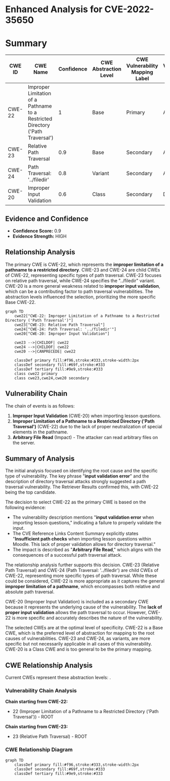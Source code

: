 # Enhanced Analysis for CVE-2022-35650

# Summary
| CWE ID | CWE Name | Confidence | CWE Abstraction Level | CWE Vulnerability Mapping Label | CWE-Vulnerability Mapping Notes |
|---|---|---|---|---|---|
| CWE-22 | Improper Limitation of a Pathname to a Restricted Directory ('Path Traversal') | 1 | Base | Primary | Allowed |
| CWE-23 | Relative Path Traversal | 0.9 | Base | Secondary | Allowed |
| CWE-24 | Path Traversal: '../filedir' | 0.8 | Variant | Secondary | Allowed |
| CWE-20 | Improper Input Validation | 0.6 | Class | Secondary | Discouraged |

## Evidence and Confidence

*   **Confidence Score:** 0.9
*   **Evidence Strength:** HIGH

## Relationship Analysis
The primary CWE is CWE-22, which represents the **improper limitation of a pathname to a restricted directory**. CWE-23 and CWE-24 are child CWEs of CWE-22, representing specific types of path traversal. CWE-23 focuses on relative path traversal, while CWE-24 specifies the "../filedir" variant. CWE-20 is a more general weakness related to **improper input validation**, which can be a contributing factor to path traversal vulnerabilities. The abstraction levels influenced the selection, prioritizing the more specific Base CWE-22.

```mermaid
graph TD
    cwe22["CWE-22: Improper Limitation of a Pathname to a Restricted Directory ('Path Traversal')"]
    cwe23["CWE-23: Relative Path Traversal"]
    cwe24["CWE-24: Path Traversal: '../filedir'"]
    cwe20["CWE-20: Improper Input Validation"]
    
    cwe23 -->|CHILDOF| cwe22
    cwe24 -->|CHILDOF| cwe22
    cwe20 -->|CANPRECEDE| cwe22
    
    classDef primary fill:#f96,stroke:#333,stroke-width:2px
    classDef secondary fill:#69f,stroke:#333
    classDef tertiary fill:#9e9,stroke:#333
    class cwe22 primary
    class cwe23,cwe24,cwe20 secondary
```

## Vulnerability Chain
The chain of events is as follows:
1.  **Improper Input Validation** (CWE-20) when importing lesson questions.
2.  **Improper Limitation of a Pathname to a Restricted Directory ('Path Traversal')** (CWE-22) due to the lack of proper neutralization of special elements in the pathname.
3.  **Arbitrary File Read** (Impact) - The attacker can read arbitrary files on the server.

## Summary of Analysis
The initial analysis focused on identifying the root cause and the specific type of vulnerability. The key phrase "**input validation error**" and the description of directory traversal attacks strongly suggested a path traversal vulnerability. The Retriever Results confirmed this, with CWE-22 being the top candidate.

The decision to select CWE-22 as the primary CWE is based on the following evidence:

*   The vulnerability description mentions "**input validation error** when importing lesson questions," indicating a failure to properly validate the input.
*   The CVE Reference Links Content Summary explicitly states "**Insufficient path checks** when importing lesson questions within Moodle. This lack of proper validation allows for directory traversal."
*   The impact is described as "**Arbitrary File Read**," which aligns with the consequences of a successful path traversal attack.

The relationship analysis further supports this decision. CWE-23 (Relative Path Traversal) and CWE-24 (Path Traversal: '../filedir') are child CWEs of CWE-22, representing more specific types of path traversal. While these could be considered, CWE-22 is more appropriate as it captures the general **improper limitation of a pathname**, which encompasses both relative and absolute path traversal.

CWE-20 (Improper Input Validation) is included as a secondary CWE because it represents the underlying cause of the vulnerability. The **lack of proper input validation** allows the path traversal to occur. However, CWE-22 is more specific and accurately describes the nature of the vulnerability.

The selected CWEs are at the optimal level of specificity. CWE-22 is a Base CWE, which is the preferred level of abstraction for mapping to the root causes of vulnerabilities. CWE-23 and CWE-24, as variants, are more specific but not necessarily applicable in all cases of this vulnerability. CWE-20 is a Class CWE and is too general to be the primary mapping.


## CWE Relationship Analysis

Current CWEs represent these abstraction levels: .


### Vulnerability Chain Analysis

**Chain starting from CWE-22:**
- 22 (Improper Limitation of a Pathname to a Restricted Directory ('Path Traversal')) - ROOT


**Chain starting from CWE-23:**
- 23 (Relative Path Traversal) - ROOT



### CWE Relationship Diagram

```mermaid
graph TD
    classDef primary fill:#f96,stroke:#333,stroke-width:2px
    classDef secondary fill:#69f,stroke:#333
    classDef tertiary fill:#9e9,stroke:#333
```